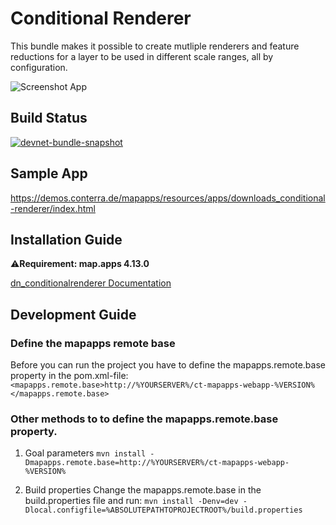 # Conditional Renderer
This bundle makes it possible to create mutliple renderers and feature reductions for a layer to be used in different scale ranges, all by configuration.

![Screenshot App](https://github.com/conterra/mapapps-conditional-renderer/blob/main/screenshot.JPG)

## Build Status
[![devnet-bundle-snapshot](https://github.com/conterra/mapapps-conditional-renderer/actions/workflows/devnet-bundle-snapshot.yml/badge.svg)](https://github.com/conterra/mapapps-conditional-renderer/actions/workflows/devnet-bundle-snapshot.yml)

## Sample App
https://demos.conterra.de/mapapps/resources/apps/downloads_conditional-renderer/index.html

## Installation Guide
⚠️**Requirement: map.apps 4.13.0**

[dn_conditionalrenderer Documentation](https://github.com/conterra/mapapps-conditional-renderer/tree/main/src/main/js/bundles/dn_conditionalrenderer)

## Development Guide
### Define the mapapps remote base
Before you can run the project you have to define the mapapps.remote.base property in the pom.xml-file:
`<mapapps.remote.base>http://%YOURSERVER%/ct-mapapps-webapp-%VERSION%</mapapps.remote.base>`

### Other methods to to define the mapapps.remote.base property.
1. Goal parameters
`mvn install -Dmapapps.remote.base=http://%YOURSERVER%/ct-mapapps-webapp-%VERSION%`

2. Build properties
Change the mapapps.remote.base in the build.properties file and run:
`mvn install -Denv=dev -Dlocal.configfile=%ABSOLUTEPATHTOPROJECTROOT%/build.properties`
